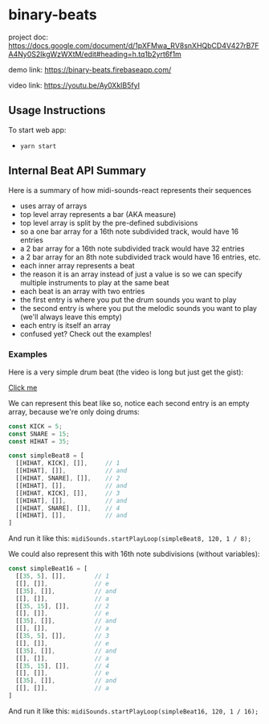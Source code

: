# binary-beats

project doc: https://docs.google.com/document/d/1pXFMwa_RV8snXHQbCD4V427rB7FA4Ny0S2IkgWzWXtM/edit#heading=h.tq1b2yrt6f1m

demo link: https://binary-beats.firebaseapp.com/

video link: https://youtu.be/Ay0XkIB5fyI

## Usage Instructions

To start web app:

- `yarn start`

## Internal Beat API Summary

Here is a summary of how midi-sounds-react represents their sequences

- uses array of arrays
- top level array represents a bar (AKA measure)
- top level array is split by the pre-defined subdivisions
- so a one bar array for a 16th note subdivided track, would have 16 entries
- a 2 bar array for a 16th note subdivided track would have 32 entries
- a 2 bar array for an 8th note subdivided track would have 16 entries, etc.
- each inner array represents a beat
- the reason it is an array instead of just a value is so we can specify multiple instruments to play at the same beat
- each beat is an array with two entries
- the first entry is where you put the drum sounds you want to play
- the second entry is where you put the melodic sounds you want to play (we'll always leave this empty)
- each entry is itself an array
- confused yet? Check out the examples!

### Examples

Here is a very simple drum beat (the video is long but just get the gist):

[Click me](https://www.youtube.com/watch?v=4SDBJp_B5qQ)

We can represent this beat like so, notice each second entry is an empty array, because we're only doing drums:

```js
const KICK = 5;
const SNARE = 15;
const HIHAT = 35;

const simpleBeat8 = [
  [[HIHAT, KICK], []],     // 1
  [[HIHAT], []],           // and
  [[HIHAT, SNARE], []],    // 2
  [[HIHAT], []],           // and
  [[HIHAT, KICK], []],     // 3
  [[HIHAT], []],           // and
  [[HIHAT, SNARE], []],    // 4
  [[HIHAT], []],           // and
]
```

And run it like this: `midiSounds.startPlayLoop(simpleBeat8, 120, 1 / 8);`

We could also represent this with 16th note subdivisions (without variables):

```js
const simpleBeat16 = [
  [[35, 5], []],        // 1
  [[], []],             // e
  [[35], []],           // and
  [[], []],             // a
  [[35, 15], []],       // 2
  [[], []],             // e
  [[35], []],           // and
  [[], []],             // a
  [[35, 5], []],        // 3
  [[], []],             // e
  [[35], []],           // and
  [[], []],             // a
  [[35, 15], []],       // 4
  [[], []],             // e
  [[35], []],           // and
  [[], []],             // a
]
```

And run it like this: `midiSounds.startPlayLoop(simpleBeat16, 120, 1 / 16);`
